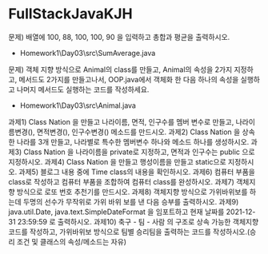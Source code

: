 <h1>FullStackJavaKJH</h1>

문제) 배열에 100, 88, 100, 100, 90 을 입력하고 총합과 평균을 출력하시오.
 - Homework1\Day03\src\SumAverage.java

문제) 객체 지향 방식으로 Animal의 class를 만들고, Animal의 속성을 2가지 지정하고, 메서드도 2가지를 만들고나서, OOP.java에서 객체화 한 다음 하나의 속성을 실행하고 나머지 메서드도 실행하는 코드를 작성하세요.
 - Homework1\Day03\src\Animal.java

과제1) Class Nation 을 만들고 나라이름, 면적, 인구수를 멤버 변수로 만들고, 나라이름변경(), 면적변경(), 인구수변경() 메소드를 만드시오.
과제2) Class Nation 을 상속한 나라를 3개 만들고, 나라별로 특수한 멤버변수 하나와 메소드 하나를 생성하시오.
과제3) Class Nation 을 나라이름을 private로 지정하고, 면적과 인구수는 public 으로 지정하시오.
과제4) Class Nation 을 만들고 행성이름을 만들고 static으로 지정하시오.
과제5) 블로그 내용 중에 Time class의 내용을 확인하시오.
과제6) 컴퓨터 부품을 class로 작성하고 컴퓨터 부품을 조합하여 컴퓨터 class를 완성하시오.
과제7) 객체지향 방식으로 로또 번호 추천기를 만드시오.
과제8) 객체지향 방식으로 가위바위보를 하는데 두명의 선수가 무작위로 가위 바위 보를 낸 다음 승부를 출력하시오.
과제9) java.util.Date, java.text.SimpleDateFormat 을 임포트하고 현재 날짜를 2021-12-31 23:59:59 로 출력하시오.
과제10) 축구 - 팀 - 사람 의 구조로 상속 가능한 객체지향 코드를 작성하고, 가위바위보 방식으로 팀별 승리팀을 출력하는 코드를 작성하시오.(승리 조건 및 클래스의 속성/메소드는 자유)